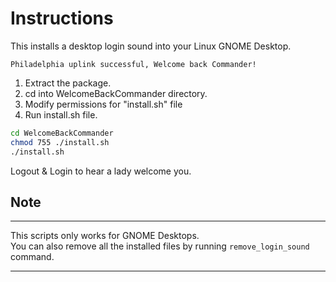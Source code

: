 # Instructions
This installs a desktop login sound into your Linux GNOME Desktop.
```
Philadelphia uplink successful, Welcome back Commander!
```
1. Extract the package.
2. cd into WelcomeBackCommander directory.
3. Modify permissions for "install.sh" file 
4. Run install.sh file.
```bash
cd WelcomeBackCommander
chmod 755 ./install.sh
./install.sh
```
Logout & Login to hear a lady welcome you.

## Note
---

This scripts only works for GNOME Desktops.  
You can also remove all the installed files by running ```remove_login_sound``` command.

---


